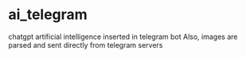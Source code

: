 # ai_telegram
chatgpt artificial intelligence inserted in telegram bot
Also, images are parsed and sent directly from telegram servers
